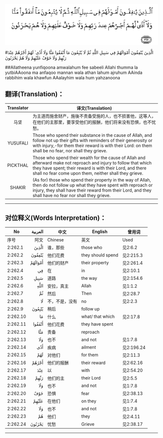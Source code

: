 ![002:262](images/002_262.gif)

#الَّذِينَ يُنْفِقُونَ أَمْوَالَهُمْ فِي سَبِيلِ اللَّهِ ثُمَّ لَا يُتْبِعُونَ مَا أَنْفَقُوا مَنًّا وَلَا أَذًى ۙ لَهُمْ أَجْرُهُمْ عِنْدَ رَبِّهِمْ وَلَا خَوْفٌ عَلَيْهِمْ وَلَا هُمْ يَحْزَنُونَ 

##Allatheena yunfiqoona amwalahum fee sabeeli Allahi thumma la yutbiAAoona ma anfaqoo mannan wala athan lahum ajruhum AAinda rabbihim wala khawfun AAalayhim wala hum yahzanoona 

## 翻译(Translation)：

| Translator | 译文(Translation)                                            |
| :--------: | ------------------------------------------------------------ |
|    马坚    | 为主道而施舍财产，施後不责备受施的人，也不损害他，这等人，在他们的主那里，要享受他们的报酬，他们将来没有恐惧，也不忧愁。 |
|  YUSUFALI  | Those who spend their substance in the cause of Allah, and follow not up their gifts with reminders of their generosity or with injury,-for them their reward is with their Lord: on them shall be no fear, nor shall they grieve. |
|  PICKTHAL  | Those who spend their wealth for the cause of Allah and afterward make not reproach and injury to follow that which they have spent; their reward is with their Lord, and there shall no fear come upon them, neither shall they grieve. |
|   SHAKIR   | (As for) those who spend their property in the way of Allah, then do not follow up what they have spent with reproach or injury, they shall have their reward from their Lord, and they shall have no fear nor shall they grieve. |

---

## 对位释义(Words Interpretation)：

| No   | العربية | 中文    | English | 曾用词 |
| ---- | ------: | ------- | ------- | ------ |
| 序号 |    阿文 | Chinese | 英文    | Used   |
| 2:262.1  | الَّذِينَ   | 谁，那些       | those who         | 见2:6.2    |
| 2:262.2  | يُنْفِقُونَ  | 他们花费       | they should spend | 见2:215.3  |
| 2:262.3  | أَمْوَالَهُمْ | 他们的财产     | their property    | 见2:261.4  |
| 2:262.4  | فِي      | 在             | in                | 见2:10.1   |
| 2:262.5  | سَبِيلِ    | 道路           | the way           | 见2:154.6  |
| 2:262.6  | اللَّهِ    | 安拉，真主     | Allah             | 见1:1.2    |
| 2:262.7  | ثُمَّ      | 然后           | Then              | 见2:28.7   |
| 2:262.8  | لَا      | 不，不是，没有 | no                | 见2:2.3    |
| 2:262.9  | يُتْبِعُونَ  | 稍后           | follow up         |            |
| 2:262.10 | مَا      | 什么           | what/ that which  | 见2:17.8   |
| 2:262.11 | أَنْفَقُوا  | 他们花费       | they have spent   |            |
| 2:262.12 | مَنًّا     | 责备           | reproach          |            |
| 2:262.13 | وَلَا     | 也不           | and not           | 见1:7.8    |
| 2:262.14 | أَذًى     | 疾病           | ailment           | 见2:196.24 |
| 2:262.15 | لَهُمْ     | 对他们         | for them          | 见2:11.3   |
| 2:262.16 | أَجْرُهُمْ   | 他们的报酬     | their reward      | 见2:62.16  |
| 2:262.17 | عِنْدَ     | 以             | with              | 见2:54.20  |
| 2:262.18 | رَبِّهِمْ    | 他们的主       | their Lord        | 见2:5.5    |
| 2:262.19 | وَلَا     | 也不           | and not           | 见1:7.8    |
| 2:262.20 | خَوْفٌ     | 恐惧           | fear              | 见2:38.13  |
| 2:262.21 | عَلَيْهِمْ   | 在他们         | on they           | 见1:7.4    |
| 2:262.22 | وَلَا     | 也不           | and not           | 见1:7.8    |
| 2:262.23 | هُمْ      | 他们           | they              | 见2:4.11   |
| 2:262.24 | يَحْزَنُونَ  | 忧愁           | Grieve            | 见2:38.17  |

---

